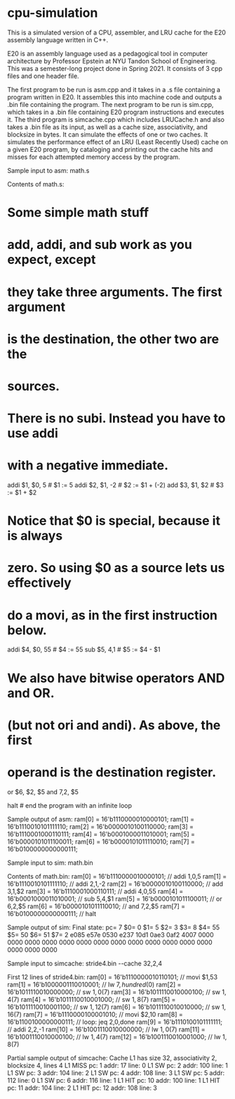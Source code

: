 # cpu-simulation
This is a simulated version of a CPU, assembler, and LRU cache for the E20 assembly language written in C++.

E20 is an assembly language used as a pedagogical tool in computer architecture by Professor Epstein at NYU Tandon School of Engineering. 
This was a semester-long project done in Spring 2021. It consists of 3 cpp files and one header file. 

The first program to be run is asm.cpp and it takes in a .s file containing a program written in E20. It assembles this into machine code and outputs a .bin file containing
the program. The next program to be run is sim.cpp, which takes in a .bin file containing E20 program instructions and executes it. The third program is simcache.cpp which
includes LRUCache.h and also takes a .bin file as its input, as well as a cache size, associativity, and blocksize in bytes. It can simulate the effects of one or two caches. 
It simulates the performance effect of an LRU (Least Recently Used) cache on a given E20 program, by cataloging and printing out the cache hits and misses for each attempted 
memory access by the program.

Sample input to asm:
math.s

Contents of math.s:
# Some simple math stuff

# add, addi, and sub work as you expect, except
# they take three arguments. The first argument
# is the destination, the other two are the
# sources.
# There is no subi. Instead you have to use addi
# with a negative immediate.
addi $1, $0, 5      # $1 := 5
addi $2, $1, -2     # $2 := $1 + (-2)
add $3, $1, $2      # $3 := $1 + $2

# Notice that $0 is special, because it is always
# zero. So using $0 as a source lets us effectively
# do a movi, as in the first instruction below.
addi $4, $0, 55     # $4 := 55
sub $5, $4,$1      # $5 := $4 - $1

# We also have bitwise operators AND and OR.
# (but not ori and andi). As above, the first
# operand is the destination register.
or $6, $2, $5
and $7,$2, $5

halt       # end the program with an infinite loop

Sample output of asm:
ram[0] = 16'b1110000010000101;
ram[1] = 16'b1110010101111110;
ram[2] = 16'b0000010100110000;
ram[3] = 16'b1110001000110111;
ram[4] = 16'b0001000011010001;
ram[5] = 16'b0000101011100011;
ram[6] = 16'b0000101011110010;
ram[7] = 16'b0100000000000111;

Sample input to sim:
math.bin

Contents of math.bin:
ram[0] = 16'b1110000010000101;		// addi $1,$0,5
ram[1] = 16'b1110010101111110;		// addi $2,$1,-2
ram[2] = 16'b0000010100110000;		// add $3,$1,$2
ram[3] = 16'b1110001000110111;		// addi $4,$0,55
ram[4] = 16'b0001000011010001;		// sub $5,$4,$1
ram[5] = 16'b0000101011100011;		// or $6,$2,$5
ram[6] = 16'b0000101011110010;		// and $7,$2,$5
ram[7] = 16'b0100000000000111;		// halt 

Sample output of sim:
Final state:
        pc=    7
        $0=    0
        $1=    5
        $2=    3
        $3=    8
        $4=   55
        $5=   50
        $6=   51
        $7=    2
e085 e57e 0530 e237 10d1 0ae3 0af2 4007
0000 0000 0000 0000 0000 0000 0000 0000
0000 0000 0000 0000 0000 0000 0000 0000


Sample input to simcache:
stride4.bin --cache 32,2,4

First 12 lines of stride4.bin:
ram[0] = 16'b1110000010110101;		// movi $1,53
ram[1] = 16'b1000001110010001;		// lw $7,hundred($0)
ram[2] = 16'b1011110010000000;		// sw $1,0($7)
ram[3] = 16'b1011110010000100;		// sw $1,4($7)
ram[4] = 16'b1011110010001000;		// sw $1,8($7)
ram[5] = 16'b1011110010001100;		// sw $1,12($7)
ram[6] = 16'b1011110010010000;		// sw $1,16($7)
ram[7] = 16'b1110000100001010;		// movi $2,10
ram[8] = 16'b1100100000000111;		// loop: jeq $2,$0,done
ram[9] = 16'b1110100101111111;		// addi $2,$2,-1
ram[10] = 16'b1001110010000000;		// lw $1,0($7)
ram[11] = 16'b1001110010000100;		// lw $1,4($7)
ram[12] = 16'b1001110010001000;		// lw $1,8($7)

Partial sample output of simcache:
Cache L1 has size 32, associativity 2, blocksize 4, lines 4
L1 MISS  pc:    1       addr:   17      line:   0
L1 SW    pc:    2       addr:  100      line:   1
L1 SW    pc:    3       addr:  104      line:   2
L1 SW    pc:    4       addr:  108      line:   3
L1 SW    pc:    5       addr:  112      line:   0
L1 SW    pc:    6       addr:  116      line:   1
L1 HIT   pc:   10       addr:  100      line:   1
L1 HIT   pc:   11       addr:  104      line:   2
L1 HIT   pc:   12       addr:  108      line:   3
